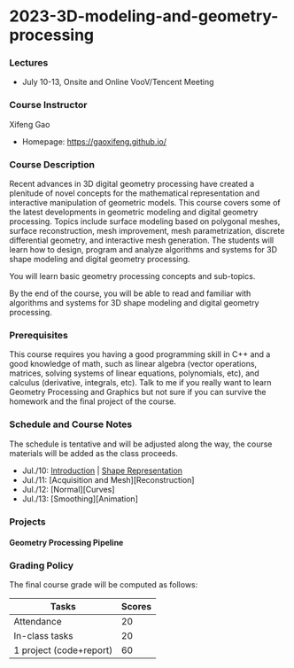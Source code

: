 # 2023-3D-modeling-and-geometry-processing

### Lectures
- July 10-13, Onsite and Online VooV/Tencent Meeting
### Course Instructor
Xifeng Gao
- Homepage: https://gaoxifeng.github.io/

### Course Description
Recent advances in 3D digital geometry processing have created a plenitude of novel concepts for the mathematical representation and interactive manipulation of geometric models. This course covers some of the latest developments in geometric modeling and digital geometry processing. Topics include surface modeling based on polygonal meshes, surface reconstruction, mesh improvement, mesh parametrization, discrete differential geometry, and interactive mesh generation. The students will learn how to design, program and analyze algorithms and systems for 3D shape modeling and digital geometry processing.

You will learn basic geometry processing concepts and sub-topics.

By the end of the course, you will be able to read and familiar with algorithms and systems for 3D shape modeling and digital geometry processing.

### Prerequisites
This course requires you having a good programming skill in C++ and a good knowledge of math, such as linear algebra (vector operations, matrices, solving systems of linear equations, polynomials, etc), and calculus (derivative, integrals, etc). Talk to me if you really want to learn Geometry Processing and Graphics but not sure if you can survive the homework and the final project of the course.

### Schedule and Course Notes 
The schedule is tentative and will be adjusted along the way, the course materials will be added as the class proceeds.
- Jul./10: [Introduction](https://github.com/FSU-ComputerGraphics/geometry-processing-sdu2023Summer/blob/main/01-Introduction.pdf) | [Shape Representation](https://github.com/FSU-ComputerGraphics/geometry-processing-sdu2023Summer/blob/main/02-Shape%20Representation.pdf)
- Jul./11: [Acquisition and Mesh][Reconstruction]
- Jul./12: [Normal][Curves]
- Jul./13: [Smoothing][Animation]

### Projects
#### Geometry Processing Pipeline

### Grading Policy
The final course grade will be computed as follows:

|Tasks| Scores|
|---| ---|
|Attendance| 20 |
|In-class tasks| 20 |
|1 project (code+report)| 60 |
